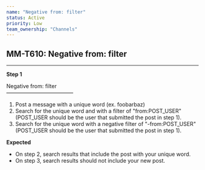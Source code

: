 ```yaml
---
name: "Negative from: filter"
status: Active
priority: Low
team_ownership: "Channels"
---
```


## MM-T610: Negative from: filter

---

**Step 1**

Negative from: filter\
–––––––––––––––––––––––––

1. Post a message with a unique word (ex. foobarbaz)
2. Search for the unique word and with a filter of "from:POST\_USER" (POST\_USER should be the user that submitted the post in step 1).
3. Search for the unique word with a negative filter of "-from:POST\_USER" (POST\_USER should be the user that submitted the post in step 1).

**Expected**

- On step 2, search results that include the post with your unique word.
- On step 3, search results should not include your new post.
